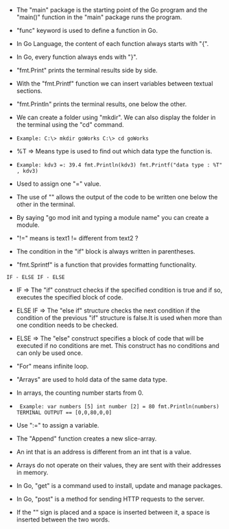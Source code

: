 - The "main" package is the starting point of the Go program and the "main()" function in the "main" package runs the program.
- "func" keyword is used to define a function in Go.
- In Go Language, the content of each function always starts with "{".
- In Go, every function always ends with "}".
- "fmt.Print" prints the terminal results side by side.
- With the "fmt.Printf" function we can insert variables between textual sections.
- "fmt.Println" prints the terminal results, one below the other.

- We can create a folder using "mkdir". We can also display the folder in the terminal using the "cd" command.
- ```Example: C:\> mkdir goWorks C:\> cd goWorks```

-  %T => Means type is used to find out which data type the function is. 
-  ```Example: kdv3 =: 39.4 fmt.Println(kdv3) fmt.Printf("data type : %T" , kdv3)```

- Used to assign one "=" value.
- The use of "\" allows the output of the code to be written one below the other in the terminal.
- By saying "go mod init and typing a module name" you can create a module.
- "!=" means is text1 != different from text2 ?
- The condition in the "if" block is always written in parentheses.
- "fmt.Sprintf" is a function that provides formatting functionality.

```IF - ELSE IF - ELSE```
- IF => The "if" construct checks if the specified condition is true and if so, executes the specified block of code.
- ELSE IF => The "else if" structure checks the next condition if the condition of the previous "if" structure is false.It is used when more than one condition needs to be checked.
- ELSE => The "else" construct specifies a block of code that will be executed if no conditions are met. This construct has no conditions and can only be used once.

- "For" means infinite loop.
- "Arrays" are used to hold data of the same data type.
- In arrays, the counting number starts from 0.
- ``` Example: var numbers [5] int number [2] = 80 fmt.Println(numbers) TERMINAL OUTPUT == [0,0,80,0,0]```
		  
- Use ":=" to assign a variable.
- The "Append" function creates a new slice-array.
- An int that is an address is different from an int that is a value.
- Arrays do not operate on their values, they are sent with their addresses in memory.
- In Go, "get" is a command used to install, update and manage packages.
- In Go, "post" is a method for sending HTTP requests to the server.
- If the "" sign is placed and a space is inserted between it, a space is inserted between the two words.
